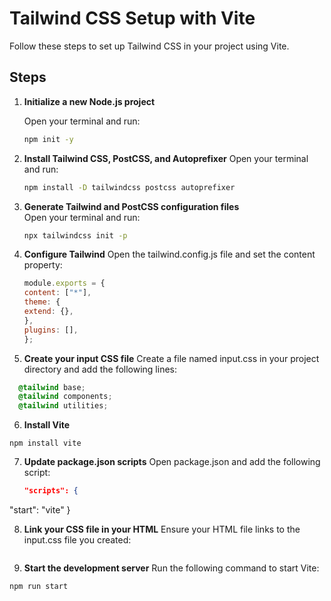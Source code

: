 # Tailwind CSS Setup with Vite

Follow these steps to set up Tailwind CSS in your project using Vite.

## Steps

1. **Initialize a new Node.js project**

   Open your terminal and run:
   ```bash
   npm init -y
2. **Install Tailwind CSS, PostCSS, and Autoprefixer**
   Open your terminal and run:
   ```bash
   npm install -D tailwindcss postcss autoprefixer
3. **Generate Tailwind and PostCSS configuration files**  
  Open your terminal and run:
   ```bash
   npx tailwindcss init -p

4. **Configure Tailwind**
    Open the tailwind.config.js file and set the content property:
    ```javascript
    module.exports = {
    content: ["*"],
    theme: {
    extend: {},
    },
    plugins: [],
    };

5. **Create your input CSS file**
  Create a file named input.css in your project directory and add the following lines:
  ```css
    @tailwind base;
    @tailwind components;
    @tailwind utilities;
```

6. **Install Vite**
  ```terminal
  npm install vite
```

7. **Update package.json scripts**
    Open package.json and add the following script:
    ```json
    "scripts": {
  "start": "vite"
}


8. **Link your CSS file in your HTML**
  Ensure your HTML file links to the input.css file you created:
    ```html
<link href="/path/to/input.css" rel="stylesheet">

9. **Start the development server**
  Run the following command to start Vite:
  ```bash
npm run start

